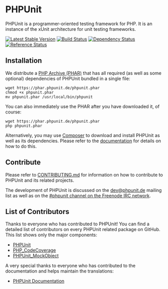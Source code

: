 # PHPUnit

PHPUnit is a programmer-oriented testing framework for PHP. It is an instance of the xUnit architecture for unit testing frameworks.

[![Latest Stable Version](https://poser.pugx.org/phpunit/phpunit/v/stable.png)](https://packagist.org/packages/phpunit/phpunit)
[![Build Status](https://travis-ci.org/sebastianbergmann/phpunit.png?branch=master)](https://travis-ci.org/sebastianbergmann/phpunit)
[![Dependency Status](https://www.versioneye.com/php/phpunit:phpunit/dev-master/badge.png)](https://www.versioneye.com/php/phpunit:phpunit/dev-master)
[![Reference Status](https://www.versioneye.com/php/phpunit:phpunit/reference_badge.svg)](https://www.versioneye.com/php/phpunit:phpunit/references)

## Installation

We distribute a [PHP Archive (PHAR)](http://php.net/phar) that has all required (as well as some optional) dependencies of PHPUnit bundled in a single file:

    wget https://phar.phpunit.de/phpunit.phar
    chmod +x phpunit.phar
    mv phpunit.phar /usr/local/bin/phpunit

You can also immediately use the PHAR after you have downloaded it, of course:

    wget https://phar.phpunit.de/phpunit.phar
    php phpunit.phar

Alternatively, you may use [Composer](http://getcomposer.org/) to download and install PHPUnit as well as its dependencies. Please refer to the [documentation](https://phpunit.de/documentation.html) for details on how to do this.

## Contribute

Please refer to [CONTRIBUTING.md](https://github.com/sebastianbergmann/phpunit/blob/master/CONTRIBUTING.md) for information on how to contribute to PHPUnit and its related projects.

The development of PHPUnit is discussed on the [dev@phpunit.de](mailto:dev-subscribe@phpunit.de) mailing list as well as on the [#phpunit channel on the Freenode IRC network](irc://irc.freenode.net/phpunit).

## List of Contributors

Thanks to everyone who has contributed to PHPUnit! You can find a detailed list of contributors on every PHPUnit related package on GitHub. This list shows only the major components:

* [PHPUnit](https://github.com/sebastianbergmann/phpunit/graphs/contributors)
* [PHP_CodeCoverage](https://github.com/sebastianbergmann/php-code-coverage/graphs/contributors)
* [PHPUnit_MockObject](https://github.com/sebastianbergmann/phpunit-mock-objects/graphs/contributors)

A very special thanks to everyone who has contributed to the documentation and helps maintain the translations:

* [PHPUnit Documentation](https://github.com/sebastianbergmann/phpunit-documentation/graphs/contributors)

